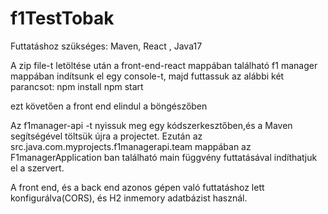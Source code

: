 # f1TestTobak
Futtatáshoz szükséges:  Maven, React , Java17

A zip file-t letöltése után a front-end-react mappában található f1 manager mappában indítsunk el egy console-t, majd futtassuk az alábbi két parancsot:
npm install
npm start

ezt követően a front end elindul a böngészőben

Az f1manager-api -t nyissuk meg egy kódszerkesztőben,és a Maven segítségével töltsük újra a projectet.
Ezután az src.java.com.myprojects.f1managerapi.team mappában az F1managerApplication ban található main függvény futtatásával indíthatjuk el a szervert.

A front end, és a back end azonos gépen való futtatáshoz lett konfigurálva(CORS), és H2 inmemory adatbázist használ.
